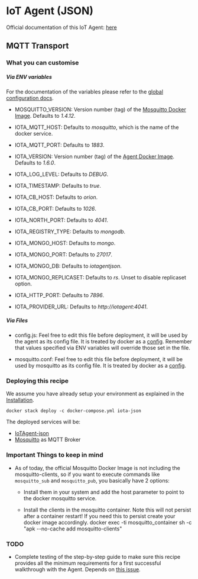 # IoT Agent (JSON)

Official documentation of this IoT Agent: [here](http://fiware-iotagent-json.readthedocs.io/en/latest/index.html)

## MQTT Transport

### What you can customise

##### Via ENV variables

For the documentation of the variables please refer to the [global configuration docs](https://github.com/telefonicaid/iotagent-node-lib/blob/master/doc/installationguide.md).

- MOSQUITTO_VERSION: Version number (tag) of the [Mosquitto Docker Image](https://hub.docker.com/\_/eclipse-mosquitto/). Defaults to *1.4.12*.
- IOTA_MQTT_HOST: Defaults to *mosquitto*, which is the name of the docker service.
- IOTA_MQTT_PORT: Defaults to *1883*.

- IOTA_VERSION: Version number (tag) of the [Agent Docker Image](https://hub.docker.com/r/telefonicaiot/iotagent-json/~/dockerfile/). Defaults to *1.6.0*.
- IOTA_LOG_LEVEL: Defaults to *DEBUG*.
- IOTA_TIMESTAMP: Defaults to *true*.
- IOTA_CB_HOST: Defaults to *orion*.
- IOTA_CB_PORT: Defaults to *1026*.
- IOTA_NORTH_PORT: Defaults to *4041*.
- IOTA_REGISTRY_TYPE: Defaults to *mongodb*.
- IOTA_MONGO_HOST: Defaults to *mongo*.
- IOTA_MONGO_PORT: Defaults to *27017*.
- IOTA_MONGO_DB: Defaults to *iotagentjson*.
- IOTA_MONGO_REPLICASET: Defaults to *rs*. Unset to disable replicaset option.
- IOTA_HTTP_PORT: Defaults to *7896*.
- IOTA_PROVIDER_URL: Defaults to *http://iotagent:4041*.

##### Via Files
- config.js: Feel free to edit this file before deployment, it will be used by the agent as its config file. It is treated by docker as a [config](https://docs.docker.com/compose/compose-file/#configs). Remember that values specified via ENV variables will override those set in the file.

- mosquitto.conf: Feel free to edit this file before deployment, it will be used by mosquitto as its config file. It is treated by docker as a [config](https://docs.docker.com/compose/compose-file/#configs).

### Deploying this recipe

We assume you have already setup your environment as explained in the [Installation](../../installation.md).

    docker stack deploy -c docker-compose.yml iota-json

The deployed services will be:

- [IoTAgent-json](https://github.com/telefonicaid/iotagent-json)
- [Mosquitto](http://mosquitto.org/) as MQTT Broker


### Important Things to keep in mind

- As of today, the official Mosquitto Docker Image is not including the mosquitto-clients, so if you want to execute commands like ```mosquitto_sub``` and ```mosquitto_pub```, you basically have 2 options:
    - Install them in your system and add the host parameter to point to the docker mosquitto service.

    - Install the clients in the mosquitto container. Note this will not persist after a container restart! If you need this to persist create your docker image accordingly.
            docker exec -ti mosquitto_container sh -c "apk --no-cache add mosquitto-clients"    

### TODO
- Complete testing of the step-by-step guide to make sure this recipe provides all the minimum requirements for a first successful walkthrough with the Agent. Depends on [this issue](https://github.com/telefonicaid/iotagent-json/issues/222).

